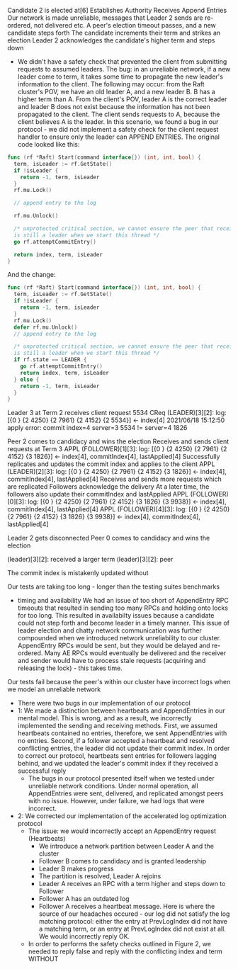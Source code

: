 Candidate 2 is elected at[6]
Establishes Authority
Receives Append Entries
Our network is made unreliable, messages that Leader 2 sends are re-ordered, not delivered etc.
A peer's election timeout passes, and a new candidate steps forth
The candidate increments their term and strikes an election
Leader 2 acknowledges the candidate's higher term and steps down

- We didn't have a safety check that prevented the client from submitting requests to assumed leaders. The bug: in an unreliable network, if a new leader come to term, it takes some time to propagate the new leader's information to the client. The following may occur: from the Raft cluster's POV, we have an old leader A, and a new leader B. B has a higher term than A. From the client's POV, leader A is the correct leader and leader B does not exist because the information has not been propagated to the client.
  The client sends requests to A, because the client believes A is the leader. In this scenario, we found a bug in our protocol - we did not implement a safety check for the client request handler to ensure only the leader can APPEND ENTRIES.
  The original code looked like this:

```go
func (rf *Raft) Start(command interface{}) (int, int, bool) {
  term, isLeader := rf.GetState()
  if !isLeader {
    return -1, term, isLeader
  }
  rf.mu.Lock()

  // append entry to the log

  rf.mu.Unlock()

  /* unprotected critical section, we cannot ensure the peer that received the request
  is still a leader when we start this thread */
  go rf.attemptCommitEntry()

  return index, term, isLeader
}
```

And the change:

```go
func (rf *Raft) Start(command interface{}) (int, int, bool) {
  term, isLeader := rf.GetState()
  if !isLeader {
    return -1, term, isLeader
  }
  rf.mu.Lock()
  defer rf.mu.Unlock()
  // append entry to the log

  /* unprotected critical section, we cannot ensure the peer that received the request
  is still a leader when we start this thread */
  if rf.state == LEADER {
    go rf.attemptCommitEntry()
    return index, term, isLeader
  } else {
    return -1, term, isLeader
  }
}
```

Leader 3 at Term 2 receives client request 5534
CReq (LEADER)[3][2]: log: [{0 <nil>} {2 4250} {2 7961} {2 4152} {2 5534}] <- index[4]
2021/06/18 15:12:50 apply error: commit index=4 server=3 5534 != server=4 1826

Peer 2 comes to candidacy and wins the election
Receives and sends client requests at Term 3
APPL (FOLLOWER)[1][3]: log: [{0 <nil>} {2 4250} {2 7961} {2 4152} {3 1826}] <- index[4], commitIndex[4], lastApplied[4]
Successfully replicates and updates the commit index and applies to the client
APPL (LEADER)[2][3]: log: [{0 <nil>} {2 4250} {2 7961} {2 4152} {3 1826}] <- index[4], commitIndex[4], lastApplied[4]
Receives and sends more requests which are replicated
Followers acknowledge the delivery
At a later time, the followers also update their commitIndex and lastApplied
APPL (FOLLOWER)[0][3]: log: [{0 <nil>} {2 4250} {2 7961} {2 4152} {3 1826} {3 9938}] <- index[4], commitIndex[4], lastApplied[4]
APPL (FOLLOWER)[4][3]: log: [{0 <nil>} {2 4250} {2 7961} {2 4152} {3 1826} {3 9938}] <- index[4], commitIndex[4], lastApplied[4]

Leader 2 gets disconnected
Peer 0 comes to candidacy and wins the election

(leader)[3][2]: received a larger term
(leader)[3][2]: peer

The commit index is mistakenly updated without

Our tests are taking too long - longer than the testing suites benchmarks

- timing and availability
  We had an issue of too short of AppendEntry RPC timeouts that resulted in sending too many RPCs and holding onto locks for too long.
  This resulted in availabilty issues because a candidate could not step forth and become leader in a timely manner.
  This issue of leader election and chatty network communication was further compounded when we introduced network unreliability to our cluster.
  AppendEntry RPCs would be sent, but they would be delayed and re-ordered. Many AE RPCs would eventually be delivered and the receiver and sender would have to process stale requests (acquiring and releasing the lock) - this takes time.

Our tests fail because the peer's within our cluster have incorrect logs when we model an unreliable network

- There were two bugs in our implementation of our protocol
- 1: We made a distinction between heartbeats and AppendEntries in our mental model. This is wrong, and as a result, we incorrectly implemented the sending and receiving methods. First, we assumed heartbeats contained no entries, therefore, we sent AppendEntries with no entries. Second, if a follower accepted a heartbeat and resolved conflicting entries, the leader did not update their commit index. In order to correct our protocol, heartbeats sent entries for followers lagging behind, and we updated the leader's commit index if they received a successful reply
  - The bugs in our protocol presented itself when we tested under unreliable network conditions. Under normal operation, all AppendEntries were sent, delivered, and replicated amongst peers with no issue. However, under failure, we had logs that were incorrect.
- 2: We corrected our implementation of the accelerated log optimization protocol
  - The issue: we would incorrectly accept an AppendEntry request (Heartbeats)
    - We introduce a network partition between Leader A and the cluster
    - Follower B comes to candidacy and is granted leadership
    - Leader B makes progress
    - The partition is resolved, Leader A rejoins
    - Leader A receives an RPC with a term higher and steps down to Follower
    - Follower A has an outdated log
    - Follower A receives a heartbeat message. Here is where the source of our headaches occured - our log did not satisfy the log matching protocol: either the entry at PrevLogIndex did not have a matching term, or an entry at PrevLogIndex did not exist at all. We would incorrectly reply OK.
  - In order to performs the safety checks outlined in Figure 2, we needed to reply false and reply with the conflicting index and term WITHOUT
